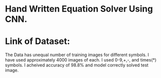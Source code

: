 # Hand Written Equation Solver Using CNN.
# Link of Dataset: 
The Data has unequal number of training images for different symbols. I have used approximately 4000 images of each. 
I used 0-9,+,-, and times(*) symbols.
I acheived accuracy of 98.8% and model correctly solved test image.
